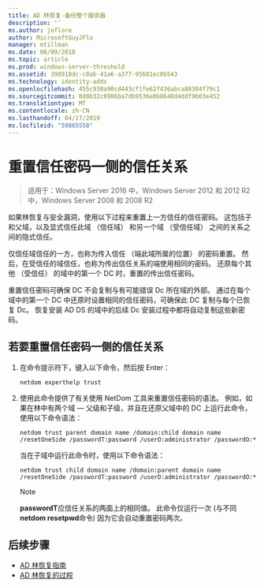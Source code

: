 ```yaml
---
title: AD 林恢复-备份整个服务器
description: ''
ms.author: joflore
author: MicrosoftGuyJFlo
manager: mtillman
ms.date: 08/09/2018
ms.topic: article
ms.prod: windows-server-threshold
ms.assetid: 398918dc-c8ab-41a6-a377-95681ec0b543
ms.technology: identity-adds
ms.openlocfilehash: 455c930a90cd443cf1fe62f436abca88384f79c1
ms.sourcegitcommit: 0d0b32c8986ba7db9536e0b8648d4ddf9b03e452
ms.translationtype: MT
ms.contentlocale: zh-CN
ms.lasthandoff: 04/17/2019
ms.locfileid: "59865558"
---
```

# <a name="resetting-a-trust-password-on-one-side-of-the-trust"></a>重置信任密码一侧的信任关系  

>适用于：Windows Server 2016 中，Windows Server 2012 和 2012 R2 中，Windows Server 2008 和 2008 R2

 如果林恢复与安全漏洞，使用以下过程来重置上一方信任的信任密码。 这包括子和父域，以及显式信任此域 （信任域） 和另一个域 （受信任域） 之间的关系之间的隐式信任。 
  
 仅信任域信任的一方，也称为传入信任 （端此域所属的位置） 的密码重置。 然后，在受信任的域信任，也称为传出信任关系的端使用相同的密码。 还原每个其他 （受信任） 的域中的第一个 DC 时，重置的传出信任密码。 
  
 重置信任密码可确保 DC 不会复制与有可能错误 Dc 所在域的外部。 通过在每个域中的第一个 DC 中还原时设置相同的信任密码，可确保此 DC 复制与每个已恢复 Dc。 恢复安装 AD DS 的域中的后续 Dc 安装过程中都将自动复制这些新密码。 
  
## <a name="to-reset-a-trust-password-on-one-side-of-the-trust"></a>若要重置信任密码一侧的信任关系  
  
1. 在命令提示符下，键入以下命令，然后按 Enter：  

   ```  
   netdom experthelp trust  
   ```  
  
2. 使用此命令提供了有关使用 NetDom 工具来重置信任密码的语法。
   例如，如果在林中有两个域 — 父级和子级，并且在还原父域中的 DC 上运行此命令，使用以下命令语法：  

   ```  
   netdom trust parent domain name /domain:child domain name /resetOneSide /passwordT:password /userO:administrator /passwordO:*  
   ```  

   当在子域中运行此命令时，使用以下命令语法：  

   ```  
   netdom trust child domain name /domain:parent domain name /resetOneSide /passwordT:password /userO:administrator /passwordO:*  
   ```  

   > [!NOTE]
   > **passwordT**应信任关系的两面上的相同值。 此命令仅运行一次 (与不同**netdom resetpwd**命令) 因为它会自动重置密码两次。 
  
## <a name="next-steps"></a>后续步骤

- [AD 林恢复指南](AD-Forest-Recovery-Guide.md)
- [AD 林恢复的过程](AD-Forest-Recovery-Procedures.md)
